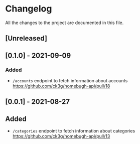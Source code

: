 # Changelog

All the changes to the project are documented in this file.

## [Unreleased]

## [0.1.0] - 2021-09-09
### Added

* `/accounts` endpoint to fetch information about accounts https://github.com/ck3g/homebugh-api/pull/18

## [0.0.1] - 2021-08-27
## Added

* `/categories` endpoint to fetch information about categories https://github.com/ck3g/homebugh-api/pull/13